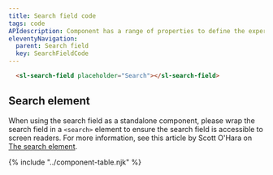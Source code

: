 ```yaml
---
title: Search field code
tags: code
APIdescription: Component has a range of properties to define the experience in different use cases.
eleventyNavigation:
  parent: Search field
  key: SearchFieldCode
---
```

<section class="no-heading">

<div class="ds-example">
  <sl-search-field placeholder="Search"></sl-search-field>
</div>

<div class="ds-code">

  ```html
    <sl-search-field placeholder="Search"></sl-search-field>
  ```

</div>

</section>
<ds-install-info link-in-navigation package="search-field"></ds-install-info>
<section>

## Search element

When using the search field as a standalone component, please wrap the search field in a `<search>` element to ensure the search field is accessible to screen readers. For more information, see this article by Scott O'Hara on [The search element](https://www.scottohara.me/blog/2023/03/24/search-element.html).

</section>

{% include "../component-table.njk" %}

